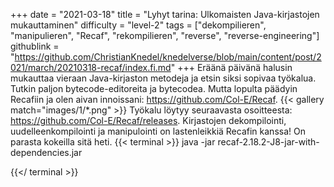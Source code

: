 +++
date = "2021-03-18"
title = "Lyhyt tarina: Ulkomaisten Java-kirjastojen mukauttaminen"
difficulty = "level-2"
tags = ["dekompilieren", "manipulieren", "Recaf", "rekompilieren", "reverse", "reverse-engineering"]
githublink = "https://github.com/ChristianKnedel/knedelverse/blob/main/content/post/2021/march/20210318-recaf/index.fi.md"
+++
Eräänä päivänä halusin mukauttaa vieraan Java-kirjaston metodeja ja etsin siksi sopivaa työkalua. Tutkin paljon bytecode-editoreita ja bytecodea. Mutta lopulta päädyin Recafiin ja olen aivan innoissani: https://github.com/Col-E/Recaf.
{{< gallery match="images/1/*.png" >}}
Työkalu löytyy seuraavasta osoitteesta: https://github.com/Col-E/Recaf/releases. Kirjastojen dekompilointi, uudelleenkompilointi ja manipulointi on lastenleikkiä Recafin kanssa! On parasta kokeilla sitä heti.
{{< terminal >}}
java -jar recaf-2.18.2-J8-jar-with-dependencies.jar

{{</ terminal >}}
